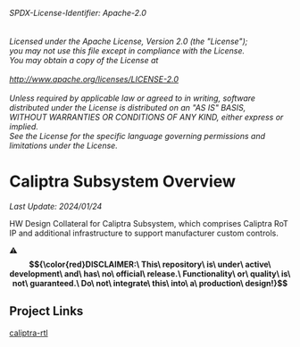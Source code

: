 _*SPDX-License-Identifier: Apache-2.0<BR>
<BR>
<BR>
Licensed under the Apache License, Version 2.0 (the "License");<BR>
you may not use this file except in compliance with the License.<BR>
You may obtain a copy of the License at<BR>
<BR>
http://www.apache.org/licenses/LICENSE-2.0 <BR>
<BR>
Unless required by applicable law or agreed to in writing, software<BR>
distributed under the License is distributed on an "AS IS" BASIS,<BR>
WITHOUT WARRANTIES OR CONDITIONS OF ANY KIND, either express or implied.<BR>
See the License for the specific language governing permissions and<BR>
limitations under the License.*_<BR>

# Caliptra Subsystem Overview
_*Last Update: 2024/01/24*_

HW Design Collateral for Caliptra Subsystem, which comprises Caliptra RoT IP and additional infrastructure to support manufacturer custom controls.

:warning:**$${\color{red}DISCLAIMER:\ This\ repository\ is\ under\ active\ development\ and\ has\ no\ official\ release.\ Functionality\ or\ quality\ is\ not\ guaranteed.\ Do\ not\ integrate\ this\ into\ a\ production\ design!}$$**

## Project Links
[caliptra-rtl](https://github.com/chipsalliance/caliptra-rtl)
